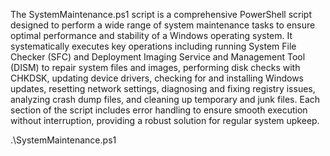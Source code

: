 The SystemMaintenance.ps1 script is a comprehensive PowerShell script designed to perform a wide range of system maintenance tasks to ensure optimal performance and stability of a Windows operating system. It systematically executes key operations including running System File Checker (SFC) and Deployment Imaging Service and Management Tool (DISM) to repair system files and images, performing disk checks with CHKDSK, updating device drivers, checking for and installing Windows updates, resetting network settings, diagnosing and fixing registry issues, analyzing crash dump files, and cleaning up temporary and junk files. Each section of the script includes error handling to ensure smooth execution without interruption, providing a robust solution for regular system upkeep.

.\SystemMaintenance.ps1